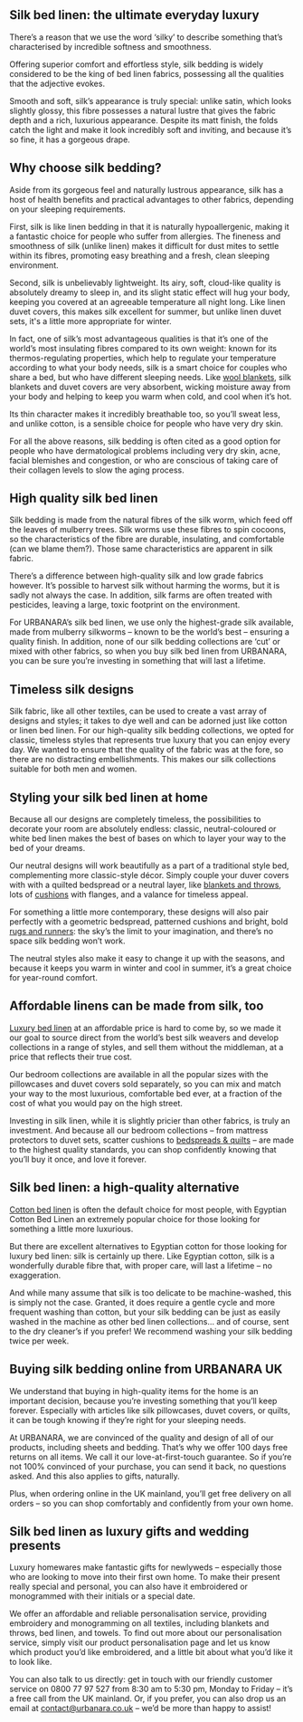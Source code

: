  

## Silk bed linen: the ultimate everyday luxury

There’s a reason that we use the word ‘silky’ to describe something that’s characterised by incredible softness and smoothness.

Offering superior comfort and effortless style, silk bedding is widely considered to be the king of bed linen fabrics, possessing all the qualities that the adjective evokes.

Smooth and soft, silk’s appearance is truly special: unlike satin, which looks slightly glossy, this fibre possesses a natural lustre that gives the fabric depth and a rich, luxurious appearance. Despite its matt finish, the folds catch the light and make it look incredibly soft and inviting, and because it’s so fine, it has a gorgeous drape.

## Why choose silk bedding?

Aside from its gorgeous feel and naturally lustrous appearance, silk has a host of health benefits and practical advantages to other fabrics, depending on your sleeping requirements.

First, silk is like linen bedding in that it is naturally hypoallergenic, making it a fantastic choice for people who suffer from allergies. The fineness and smoothness of silk (unlike linen) makes it difficult for dust mites to settle within its fibres, promoting easy breathing and a fresh, clean sleeping environment.

Second, silk is unbelievably lightweight. Its airy, soft, cloud-like quality is absolutely dreamy to sleep in, and its slight static effect will hug your body, keeping you covered at an agreeable temperature all night long. Like linen duvet covers, this makes silk excellent for summer, but unlike linen duvet sets, it's a little more appropriate for winter.

In fact, one of silk’s most advantageous qualities is that it’s one of the world’s most insulating fibres compared to its own weight: known for its thermos-regulating properties, which help to regulate your temperature according to what your body needs, silk is a smart choice for couples who share a bed, but who have different sleeping needs. Like [wool blankets](https://www.urbanara.co.uk/blankets-throws/wool-blankets), silk blankets and duvet covers are very absorbent, wicking moisture away from your body and helping to keep you warm when cold, and cool when it’s hot.

Its thin character makes it incredibly breathable too, so you’ll sweat less, and unlike cotton, is a sensible choice for people who have very dry skin.

For all the above reasons, silk bedding is often cited as a good option for people who have dermatological problems including very dry skin, acne, facial blemishes and congestion, or who are conscious of taking care of their collagen levels to slow the aging process.

## High quality silk bed linen

Silk bedding is made from the natural fibres of the silk worm, which feed off the leaves of mulberry trees. Silk worms use these fibres to spin cocoons, so the characteristics of the fibre are durable, insulating, and comfortable (can we blame them?). Those same characteristics are apparent in silk fabric.

There’s a difference between high-quality silk and low grade fabrics however. It’s possible to harvest silk without harming the worms, but it is sadly not always the case. In addition, silk farms are often treated with pesticides, leaving a large, toxic footprint on the environment.

For URBANARA’s silk bed linen, we use only the highest-grade silk available, made from mulberry silkworms – known to be the world’s best – ensuring a quality finish. In addition, none of our silk bedding collections are ‘cut’ or mixed with other fabrics, so when you buy silk bed linen from URBANARA, you can be sure you’re investing in something that will last a lifetime.

## Timeless silk designs

Silk fabric, like all other textiles, can be used to create a vast array of designs and styles; it takes to dye well and can be adorned just like cotton or linen bed linen. For our high-quality silk bedding collections, we opted for classic, timeless styles that represents true luxury that you can enjoy every day. We wanted to ensure that the quality of the fabric was at the fore, so there are no distracting embellishments. This makes our silk collections suitable for both men and women.

## Styling your silk bed linen at home

Because all our designs are completely timeless, the possibilities to decorate your room are absolutely endless: classic, neutral-coloured or white bed linen makes the best of bases on which to layer your way to the bed of your dreams.

Our neutral designs will work beautifully as a part of a traditional style bed, complementing more classic-style décor. Simply couple your duver covers with with a quilted bedspread or a neutral layer, like [blankets and throws](https://www.urbanara.co.uk/blankets-throws), lots of [cushions](https://www.urbanara.co.uk/cushions) with flanges, and a valance for timeless appeal.

For something a little more contemporary, these designs will also pair perfectly with a geometric bedspread, patterned cushions and bright, bold [rugs and runners](https://www.urbanara.co.uk/blankets-throws): the sky’s the limit to your imagination, and there’s no space silk bedding won’t work.

The neutral styles also make it easy to change it up with the seasons, and because it keeps you warm in winter and cool in summer, it’s a great choice for year-round comfort.

## Affordable linens can be made from silk, too

[Luxury bed linen](https://www.urbanara.co.uk/bed-linen/luxury-bedding) at an affordable price is hard to come by, so we made it our goal to source direct from the world’s best silk weavers and develop collections in a range of styles, and sell them without the middleman, at a price that reflects their true cost.

Our bedroom collections are available in all the popular sizes with the pillowcases and duvet covers sold separately, so you can mix and match your way to the most luxurious, comfortable bed ever, at a fraction of the cost of what you would pay on the high street.

Investing in silk linen, while it is slightly pricier than other fabrics, is truly an investment. And because all our bedroom collections – from mattress protectors to duvet sets, scatter cushions to [bedspreads & quilts](https://www.urbanara.co.uk/bedspreads-quilts) – are made to the highest quality standards, you can shop confidently knowing that you’ll buy it once, and love it forever.

## Silk bed linen: a high-quality alternative

[Cotton bed linen](https://www.urbanara.co.uk/bed-linen/cotton-bed-linen) is often the default choice for most people, with Egyptian Cotton Bed Linen an extremely popular choice for those looking for something a little more luxurious.

But there are excellent alternatives to Egyptian cotton for those looking for luxury bed linen: silk is certainly up there. Like Egyptian cotton, silk is a wonderfully durable fibre that, with proper care, will last a lifetime – no exaggeration.

And while many assume that silk is too delicate to be machine-washed, this is simply not the case. Granted, it does require a gentle cycle and more frequent washing than cotton, but your silk bedding can be just as easily washed in the machine as other bed linen collections… and of course, sent to the dry cleaner’s if you prefer! We recommend washing your silk bedding twice per week.

## Buying silk bedding online from URBANARA UK

We understand that buying in high-quality items for the home is an important decision, because you’re investing something that you’ll keep forever. Especially with articles like silk pillowcases, duvet covers, or quilts, it can be tough knowing if they’re right for your sleeping needs.

At URBANARA, we are convinced of the quality and design of all of our products, including sheets and bedding. That’s why we offer 100 days free returns on all items. We call it our love-at-first-touch guarantee. So if you’re not 100% convinced of your purchase, you can send it back, no questions asked. And this also applies to gifts, naturally.

Plus, when ordering online in the UK mainland, you’ll get free delivery on all orders – so you can shop comfortably and confidently from your own home.

## Silk bed linen as luxury gifts and wedding presents

Luxury homewares make fantastic gifts for newlyweds – especially those who are looking to move into their first own home. To make their present really special and personal, you can also have it embroidered or monogrammed with their initials or a special date.

We offer an affordable and reliable personalisation service, providing embroidery and monogramming on all textiles, including blankets and throws, bed linen, and towels. To find out more about our personalisation service, simply visit our product personalisation page and let us know which product you’d like embroidered, and a little bit about what you’d like it to look like.

You can also talk to us directly: get in touch with our friendly customer service on 0800 77 97 527 from 8:30 am to 5:30 pm, Monday to Friday – it’s a free call from the UK mainland. Or, if you prefer, you can also drop us an email at contact@urbanara.co.uk – we’d be more than happy to assist!
